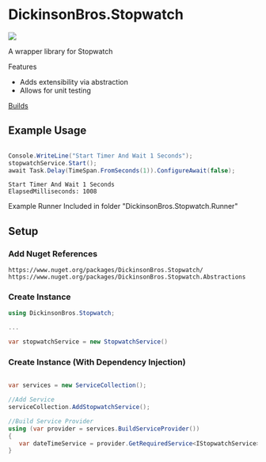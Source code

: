 # DickinsonBros.Stopwatch
<a href="https://www.nuget.org/packages/DickinsonBros.Stopwatch/">
    <img src="https://img.shields.io/nuget/v/DickinsonBros.Stopwatch">
</a>

A wrapper library for Stopwatch

Features
* Adds extensibility via abstraction
* Allows for unit testing

<a href="https://dev.azure.com/marksamdickinson/DickinsonBros/_build?definitionScope=%5CDickinsonBros.Stopwatch">Builds</a>

<h2>Example Usage</h2>

```C#

Console.WriteLine("Start Timer And Wait 1 Seconds");
stopwatchService.Start();
await Task.Delay(TimeSpan.FromSeconds(1)).ConfigureAwait(false);

```

    Start Timer And Wait 1 Seconds
    ElapsedMilliseconds: 1008

Example Runner Included in folder "DickinsonBros.Stopwatch.Runner"

<h2>Setup</h2>

<h3>Add Nuget References</h3>

    https://www.nuget.org/packages/DickinsonBros.Stopwatch/
    https://www.nuget.org/packages/DickinsonBros.Stopwatch.Abstractions

<h3>Create Instance</h3>

```C#    
using DickinsonBros.Stopwatch;

...

var stopwatchService = new StopwatchService()
```

<h3>Create Instance (With Dependency Injection)</h3>

```C#        

var services = new ServiceCollection();   

//Add Service
serviceCollection.AddStopwatchService();

//Build Service Provider 
using (var provider = services.BuildServiceProvider())
{
   var dateTimeService = provider.GetRequiredService<IStopwatchService>();
}
```    
